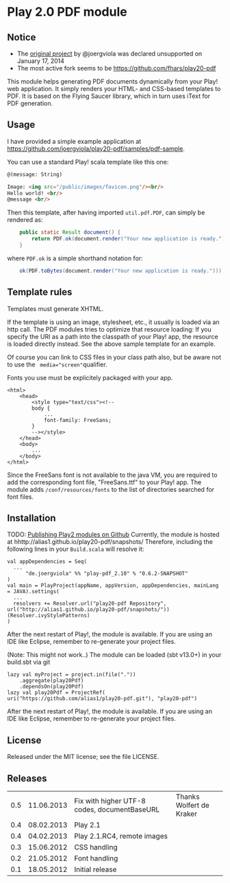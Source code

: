 Play 2.0 PDF module
===================

## Notice

* The [original project](https://github.com/joergviola/play20-pdf) by @joergviola was declared unsupported on January 17, 2014
* The most active fork seems to be https://github.com/fhars/play20-pdf

This module helps generating PDF documents dynamically from your Play! web application.
It simply renders your HTML- and CSS-based templates to PDF.
It is based on the Flying Saucer library, which in turn uses iText for PDF generation.

Usage
-----

I have provided a simple example application at
https://github.com/joergviola/play20-pdf/samples/pdf-sample.

You can use a standard Play! scala template like this one:
``` html
@(message: String)

Image: <img src="/public/images/favicon.png"/><br/>
Hello world! <br/>
@message <br/>
```

Then this template, after having imported ```util.pdf.PDF```, can simply be rendered as:
``` java
	public static Result document() {
		return PDF.ok(document.render("Your new application is ready."));
	}
```
where ```PDF.ok``` is a simple shorthand notation for:
``` java
	ok(PDF.toBytes(document.render("Your new application is ready."))).as("application/pdf")
```

Template rules
--------------

Templates must generate XHTML.

If the template is using an image, stylesheet, etc., it usually is loaded via an http call.
The PDF modules tries to optimize that resource loading:
If you specify the URI as a path into the classpath of your Play! app, the resource is loaded directly instead.
See the above sample template for an example.

Of course you can link to CSS files in your class path also, but be aware not to
use the ``` media="screen"```qualifier.

Fonts you use must be explicitely packaged with your app.
```
<html>
	<head>
		<style type="text/css"><!--
		body {
			...
			font-family: FreeSans;
		}
		--></style>
	</head>
	<body>
		...
	</body>
</html>
```
Since the FreeSans font is not available to the java VM, you are required to
add the corresponding font file, "FreeSans.ttf" to your Play! app.
The module adds ```/conf/resources/fonts``` to the list of directories
searched for font files.

Installation
------------

TODO: [Publishing Play2 modules on Github](http://www.javacodegeeks.com/2012/05/publishing-play-2-modules-on-github.html)
Currently, the module is hosted at hhttp://alias1.github.io/play20-pdf/snapshots/
Therefore, including the following lines in your ```Build.scala``` will resolve it:
```
val appDependencies = Seq(
  ...
      "de.joergviola" %% "play-pdf_2.10" % "0.6.2-SNAPSHOT"
)
val main = PlayProject(appName, appVersion, appDependencies, mainLang = JAVA).settings(
  ...
  resolvers += Resolver.url("play20-pdf Repository", url("http://alias1.github.io/play20-pdf/snapshots/"))(Resolver.ivyStylePatterns)
)
```
After the next restart of Play!, the module is available.
If you are using an IDE like Eclipse, remember to re-generate your project files.

(Note: This might not work..) The module can be loaded (sbt v13.0+)  in your build.sbt via git
```
lazy val myProject = project.in(file("."))
    .aggregate(play20Pdf)
    .dependsOn(play20Pdf)
lazy val play20Pdf = ProjectRef( uri("https://github.com/alias1/play20-pdf.git"), "play20-pdf")
```
After the next restart of Play!, the module is available.
If you are using an IDE like Eclipse, remember to re-generate your project files.


License
-------

Released under the MIT license; see the file LICENSE.

Releases
------------

<table>
	<tr>
		<td>0.5</td>
		<td>11.06.2013</td>
		<td>Fix with higher UTF-8 codes, documentBaseURL</td>
		<td>Thanks Wolfert de Kraker</td>
	</tr>
	<tr>
		<td>0.4</td>
		<td>08.02.2013</td>
		<td>Play 2.1</td>
		<td></td>
	</tr>
	<tr>
		<td>0.4</td>
		<td>04.02.2013</td>
		<td>Play 2.1.RC4, remote images</td>
		<td></td>
	</tr>
	<tr>
		<td>0.3</td>
		<td>15.06.2012</td>
		<td>CSS handling</td>
		<td></td>
	</tr>
	<tr>
		<td>0.2</td>
		<td>21.05.2012</td>
		<td>Font handling</td>
		<td></td>
	</tr>
	<tr>
		<td>0.1</td>
		<td>18.05.2012</td>
		<td>Initial release</td>
		<td></td>
	</tr>
</table>
